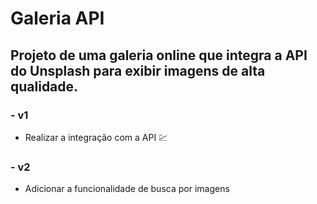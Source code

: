 # Galeria API

## Projeto de uma galeria online que integra a API do Unsplash para exibir imagens de alta qualidade.

### - v1
- Realizar a integração com a API 💹


### - v2
- Adicionar a funcionalidade de busca por imagens
